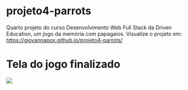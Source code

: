 # projeto4-parrots

Quarto projeto do curso Desenvolvimento Web Full Stack da Driven Education, um jogo da memória com papagaios. 
Visualize o projeto em: https://giovannapox.github.io/projeto4-parrots/

<h1>Tela do jogo finalizado</h1>
<img src="https://i.imgur.com/Q31GbwY.png">

